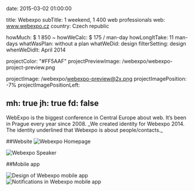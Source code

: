 date: 2015-03-02 01:00:00

title: Webexpo
subTitle: 1 weekend, 1 400 web professionals
web: www.webexpo.cz
country: Czech republic

howMuch: $ 1 850 ~
howWeCalc: $ 175 / man-day
howLongItTake: 11 man-days
whatWasPlan: without a plan
whatWeDid: design
filterSetting: design
whenWeDidIt: April 2014

projectColor: "#FF5AAF"
projectPreviewImage: /webexpo/webexpo-project-preview.png

projectImage: /webexpo/webexpo-preview@2x.png
projectImagePosition: -7%
projectImagePositionLeft:

mh: true
jh: true
fd: false
---



<div id="description" class="description">
WebExpo is the biggest conference in Central Europe about web. It’s been in Prague every year since 2008.
_We created identity for Webexpo 2014. The identity underlined that Webexpo is about people/contacts._
</div>

##Website
<img class="lazyload container-page"
  data-src="/webexpo/webexpo-homepage.png"
  data-srcset="/webexpo/webexpo-homepage@2x.png 2000w,
          /webexpo/webexpo-homepage.png 1280w,
          /webexpo/webexpo-homepage@small.png 800w,"
  sizes="100%"
  alt="Webexpo Homepage">

<img class="lazyload container-page"
  data-src="/webexpo/webexpo-speaker.png"
  data-srcset="/webexpo/webexpo-speaker@2x.png 2000w,
          /webexpo/webexpo-speaker.png 1280w,
          /webexpo/webexpo-speaker@small.png 800w,"
  sizes="100%"
  alt="Webexpo Speaker">

##Mobile app
<div class="portraits">
  <div class="portrait left">
    <img class="lazyload mobile-portrait"
    data-src="/webexpo/webexpo-mobile-program.png"
    data-srcset="/webexpo/webexpo-mobile-program@2x.png 2000w,
            /webexpo/webexpo-mobile-program.png 1280w,
            /webexpo/webexpo-mobile-program.png 800w,"
    sizes="100%"
    alt="Design of Webexpo mobile app">
  </div>
  <div class="portrait right">
    <img class="lazyload mobile-portrait"
    data-src="/webexpo/webexpo-mobile-upozorneni.png"
    data-srcset="/webexpo/webexpo-mobile-upozorneni@2x.png 2000w,
            /webexpo/webexpo-mobile-upozorneni.png 1280w,
            /webexpo/webexpo-mobile-upozorneni.png 800w,"
    sizes="100%"
    alt="Notifications in Webexpo mobile app ">
  </div>
</div>

